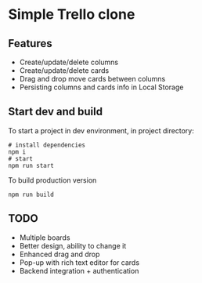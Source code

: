 # Simple Trello clone

## Features

* Create/update/delete columns
* Create/update/delete cards
* Drag and drop move cards between columns
* Persisting columns and cards info in Local Storage

## Start dev and build
To start a project in dev environment, in project directory:
```shell
# install dependencies
npm i
# start
npm run start
```

To build production version
```shell
npm run build
```

## TODO
* Multiple boards
* Better design, ability to change it
* Enhanced drag and drop
* Pop-up with rich text editor for cards
* Backend integration + authentication
